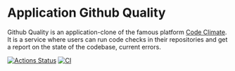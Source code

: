 # Application Github Quality

Github Quality is an application-clone of the famous platform [Code Climate](https://codeclimate.com/).
It is a service where users can run code checks in their repositories and get a report on the state
of the codebase, current errors.

[![Actions Status](https://github.com/cuurjol/rails-project-lvl4/workflows/hexlet-check/badge.svg)](https://github.com/cuurjol/rails-project-lvl4/actions)
[![CI](https://github.com/cuurjol/rails-project-lvl4/actions/workflows/main.yml/badge.svg)](https://github.com/cuurjol/rails-project-lvl4/actions/workflows/main.yml)
